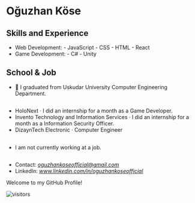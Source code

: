 # Oğuzhan Köse

## Skills and Experience
* Web Development:
      - JavaScript
      - CSS
      - HTML
      - React
* Game Development:
      - C#
      - Unity

## School & Job
- 🏫 I graduated from Uskudar University Computer Engineering Department.
##
- HoloNext · I did an internship for a month as a Game Developer.
- Invento Technology and Information Services · I did an internship for a month as a Information Security Officer.
- DizaynTech Electronic · Computer Engineer
##
- I am not currently working at a job.

##

- Contact: *oguzhankoseofficial@gmail.com*
- LinkedIn: *www.linkedin.com/in/oguzhankoseofficial*

Welcome to my GitHub Profile!

![visitors](https://visitor-badge.glitch.me/badge?page_id=Axlope.Axlope)
<br />
